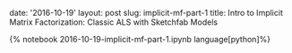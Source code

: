 date: '2016-10-19'
layout: post
slug: implicit-mf-part-1
title: Intro to Implicit Matrix Factorization: Classic ALS with Sketchfab Models

{% notebook 2016-10-19-implicit-mf-part-1.ipynb language[python]%}

